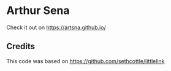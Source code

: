 # Arthur Sena
Check it out on https://artsna.github.io/

## Credits
This code was based on https://github.com/sethcottle/littlelink